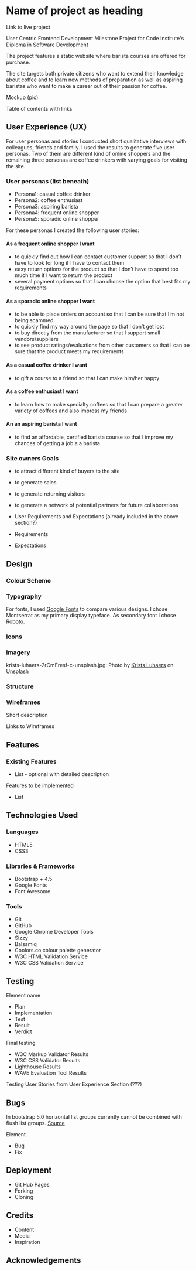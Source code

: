 # Name of project as heading

Link to live project

User Centric Frontend Development Milestone Project for Code Institute's Diploma in Software Development

The project features a static website where barista courses are offered for purchase.

The site targets both private citizens who want to extend their knowledge about coffee and to learn new methods of preparation as well as aspiring baristas who want to make a career out of their passion for coffee.

Mockup (pic)

Table of contents with links

## User Experience (UX)

For user personas and stories I conducted short qualitative interviews with colleagues, friends and family. I used the results to generate five user personas. Two of them are different kind of online shoppers and the remaining three personas are coffee drinkers with varying goals for visiting the site.

### User personas (list beneath)

- Persona1: casual coffee drinker
- Persona2: coffee enthusiast
- Persona3: aspiring barista
- Persona4: frequent online shopper
- Persona5: sporadic online shopper

For these personas I created the following user stories:

#### As a frequent online shopper I want

- to quickly find out how I can contact customer support so that I don’t have to look for long if I have to contact them
- easy return options for the product so that  I don’t have to spend too much time if I want to return the product
- several payment options so that I can choose the option that best fits my requirements

#### As a sporadic online shopper I want

- to be able to place orders on account so that I can be sure that I’m not being scammed
- to quickly find my way around the page so that I don’t get lost
- to buy directly from the manufacturer so that I support small vendors/suppliers
- to see product ratings/evaluations from other customers so that I can be sure that the product meets my requirements

#### As a casual coffee drinker I want

- to gift a course to a friend so that I can make him/her happy

#### As a coffee enthusiast I want

- to learn how to make specialty coffees so that I can prepare a greater variety of coffees and also impress my friends

#### An an aspiring barista I want

- to find an affordable, certified barista course so that I improve my chances of getting a job a a barista

### Site owners Goals

- to attract different kind of buyers to the site
- to generate sales
- to generate returning visitors
- to generate a network of potential partners for future collaborations

- User Requirements and Expectations (already included in the above section?)

- Requirements
- Expectations

## Design

### Colour Scheme

### Typography

For fonts, I used [Google Fonts](https://fonts.google.com) to compare various designs. I chose Montserrat as my primary display typeface. As secondary font I chose Roboto.

### Icons

### Imagery

krists-luhaers-2rCmEresf-c-unsplash.jpg:
Photo by <a href="https://unsplash.com/@kristsll?utm_source=unsplash&utm_medium=referral&utm_content=creditCopyText">Krists Luhaers</a> on <a href="https://unsplash.com/?utm_source=unsplash&utm_medium=referral&utm_content=creditCopyText">Unsplash</a>

### Structure

### Wireframes

Short description

Links to Wireframes

## Features

### Existing Features

- List - optional with detailed description

Features to be implemented

- List

## Technologies Used

### Languages

- HTML5
- CSS3

### Libraries & Frameworks

- Bootstrap + 4.5
- Google Fonts
- Font Awesome

### Tools

- Git
- GitHub
- Google Chrome Developer Tools
- Sizzy
- Balsamiq
- Coolors.co colour palette generator
- W3C HTML Validation Service
- W3C CSS Validation Service

## Testing

Element name

- Plan
- Implementation
- Test
- Result
- Verdict

Final testing

- W3C Markup Validator Results
- W3C CSS Validator Results
- Lighthouse Results
- WAVE Evaluation Tool Results

Testing User Stories from User Experience Section (???)

## Bugs

In bootstrap 5.0 horizontal list groups currently cannot be combined with flush list groups. [Source](https://getbootstrap.com/docs/5.0/components/list-group/)

Element

- Bug
- Fix

## Deployment

- Git Hub Pages
- Forking
- Cloning

## Credits

- Content
- Media
- Inspiration

## Acknowledgements
